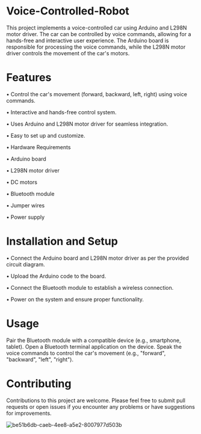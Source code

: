 # Voice-Controlled-Robot



This project implements a voice-controlled car using Arduino and L298N motor driver. The car can be controlled by voice commands, allowing for a hands-free and interactive user experience. The Arduino board is responsible for processing the voice commands, while the L298N motor driver controls the movement of the car's motors.

# Features

• Control the car's movement (forward, backward, left, right) using voice commands.

• Interactive and hands-free control system.

• Uses Arduino and L298N motor driver for seamless integration.

• Easy to set up and customize.

• Hardware Requirements

• Arduino board

• L298N motor driver

• DC motors

• Bluetooth module

• Jumper wires

• Power supply

# Installation and Setup

• Connect the Arduino board and L298N motor driver as per the provided circuit diagram.

• Upload the Arduino code to the board.

• Connect the Bluetooth module to establish a wireless connection.

• Power on the system and ensure proper functionality.

# Usage
Pair the Bluetooth module with a compatible device (e.g., smartphone, tablet).
Open a Bluetooth terminal application on the device.
Speak the voice commands to control the car's movement (e.g., "forward", "backward", "left", "right").

# Contributing
Contributions to this project are welcome. Please feel free to submit pull requests or open issues if you encounter any problems or have suggestions for improvements.

![be51b6db-caeb-4ee8-a5e2-8007977d503b](https://github.com/hamzahassan535/Voice-Controlled-Robot/assets/135664238/0fe20932-991c-4787-b82c-b5fd0a18b661)
